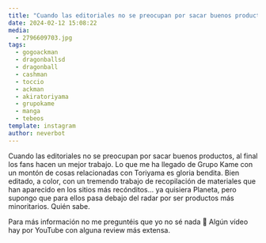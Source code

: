 ```yaml
---
title: "Cuando las editoriales no se preocupan por sacar buenos productos, al final los fans hacen un mejor trabajo"
date: 2024-02-12 15:08:22
media: 
  - 2796609703.jpg
tags: 
  - gogoackman
  - dragonballsd
  - dragonball
  - cashman
  - toccio
  - ackman
  - akiratoriyama
  - grupokame
  - manga
  - tebeos
template: instagram
author: neverbot
---
```


Cuando las editoriales no se preocupan por sacar buenos productos, al final los fans hacen un mejor trabajo. Lo que me ha llegado de Grupo Kame con un montón de cosas relacionadas con Toriyama es gloria bendita. Bien editado, a color, con un tremendo trabajo de recopilación de materiales que han aparecido en los sitios más recónditos... ya quisiera Planeta, pero supongo que para ellos pasa debajo del radar por ser productos más minoritarios. Quién sabe.

Para más información no me preguntéis que yo no sé nada 🤪 Algún vídeo hay por YouTube con alguna review más extensa.
